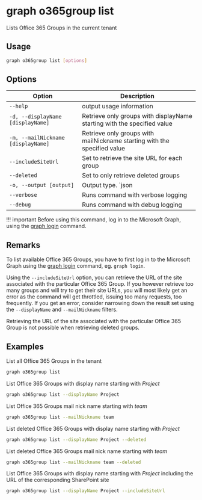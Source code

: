 # graph o365group list

Lists Office 365 Groups in the current tenant

## Usage

```sh
graph o365group list [options]
```

## Options

Option|Description
------|-----------
`--help`|output usage information
`-d, --displayName [displayName]`|Retrieve only groups with displayName starting with the specified value
`-m, --mailNickname [displayName]`|Retrieve only groups with mailNickname starting with the specified value
`--includeSiteUrl`|Set to retrieve the site URL for each group
`--deleted`|Set to only retrieve deleted groups
`-o, --output [output]`|Output type. `json|text`. Default `text`
`--verbose`|Runs command with verbose logging
`--debug`|Runs command with debug logging

!!! important
    Before using this command, log in to the Microsoft Graph, using the [graph login](../login.md) command.

## Remarks

To list available Office 365 Groups, you have to first log in to the Microsoft Graph using the [graph login](../login.md) command, eg. `graph login`.

Using the `--includeSiteUrl` option, you can retrieve the URL of the site associated with the particular Office 365 Group. If you however retrieve too many groups and will try to get their site URLs, you will most likely get an error as the command will get throttled, issuing too many requests, too frequently. If you get an error, consider narrowing down the result set using the `--displayName` and `--mailNickname` filters.

Retrieving the URL of the site associated with the particular Office 365 Group is not possible when retrieving deleted groups.

## Examples

List all Office 365 Groups in the tenant

```sh
graph o365group list
```

List Office 365 Groups with display name starting with _Project_

```sh
graph o365group list --displayName Project
```

List Office 365 Groups mail nick name starting with _team_

```sh
graph o365group list --mailNickname team
```

List deleted Office 365 Groups with display name starting with _Project_

```sh
graph o365group list --displayName Project --deleted
```

List deleted Office 365 Groups mail nick name starting with _team_

```sh
graph o365group list --mailNickname team --deleted
```

List Office 365 Groups with display name starting with _Project_ including
the URL of the corresponding SharePoint site

```sh
graph o365group list --displayName Project --includeSiteUrl
```